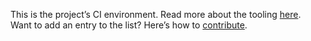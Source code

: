 This is the project’s CI environment. Read more about the tooling [here](https://matthias-endler.de/2017/obsolete/).  
Want to add an entry to the list? Here’s how to [contribute](https://github.com/analysis-tools-dev/static-analysis/blob/master/CONTRIBUTING.md).
